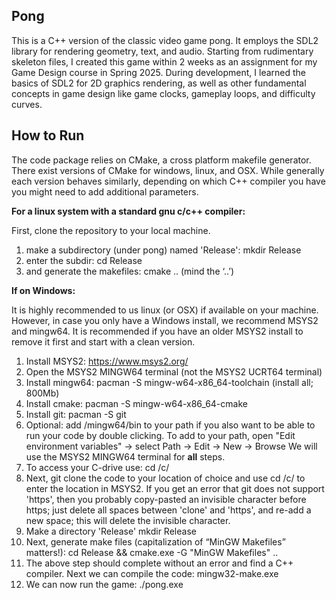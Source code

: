 ## Pong

This is a C++ version of the classic video game pong. It employs the SDL2 library for rendering geometry, text, and audio. Starting from rudimentary skeleton files, I created this game within 2 weeks as an assignment for my Game Design course in Spring 2025. During development, I learned the basics of SDL2 for 2D graphics rendering, as well as other fundamental concepts in game design like game clocks, gameplay loops, and difficulty curves.

## How to Run

The code package relies on CMake, a cross platform makefile generator. There exist versions of
CMake for windows, linux, and OSX. While generally each version behaves similarly, depending on
which C++ compiler you have you might need to add additional parameters. 

**For a linux system with a standard gnu c/c++ compiler:**

First, clone the repository to your local machine. 
1. make a subdirectory (under pong) named 'Release': mkdir Release
2. enter the subdir: cd Release
3. and generate the makefiles: cmake .. (mind the ‘..’)

**If on Windows:**

It is highly recommended to us linux (or OSX) if available on your machine. However, in case you
only have a Windows install, we recommend MSYS2 and mingw64. It is recommended if you have an
older MSYS2 install to remove it first and start with a clean version.
1) Install MSYS2: https://www.msys2.org/
2) Open the MSYS2 MINGW64 terminal (not the MSYS2 UCRT64 terminal)
2) Install mingw64: pacman -S mingw-w64-x86_64-toolchain (install all; 800Mb)
3) Install cmake: pacman -S mingw-w64-x86_64-cmake
4) Install git: pacman -S git
5) Optional: add <msys2 install path>/mingw64/bin to your path if you also want to be able to run
your code by double clicking. To add to your path, open "Edit environment variables" -> select
Path -> Edit -> New -> Browse
We will use the MSYS2 MINGW64 terminal for **all** steps.
1) To access your C-drive use: cd /c/
2) Next, git clone the code to your location of choice and use cd /c/<path> to
enter the location in MSYS2. If you get an error that git does not support 'https', then you probably
copy-pasted an invisible character before https; just delete all spaces between 'clone' and 'https',
and re-add a new space; this will delete the invisible character.
3) Make a directory 'Release' mkdir Release
2) Next, generate make files (capitalization of “MinGW Makefiles” matters!):
cd Release && cmake.exe -G "MinGW Makefiles" ..
3) The above step should complete without an error and find a C++ compiler. Next we can compile
the code: mingw32-make.exe
4) We can now run the game: ./pong.exe
